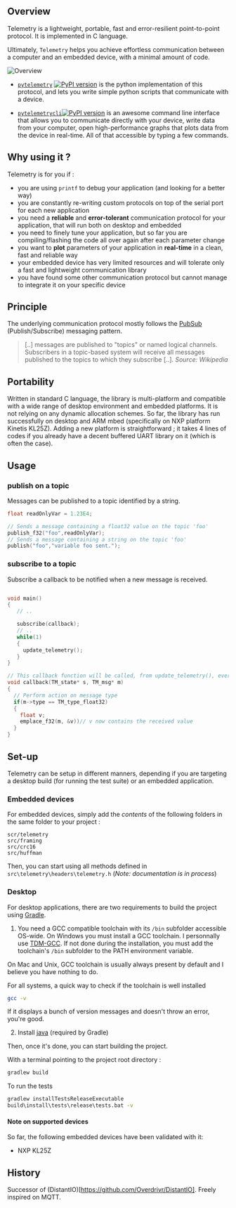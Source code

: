 ## Overview
Telemetry is a lightweight, portable, fast and error-resilient point-to-point protocol. It is implemented in C language.

Ultimately, `Telemetry` helps you achieve effortless communication between a computer and an embedded device, with a minimal amount of code.

![Overview](https://raw.githubusercontent.com/Overdrivr/pytelemetrycli/master/overview.png)


* [`pytelemetry`](https://github.com/Overdrivr/pytelemetry)
[![PyPI version](https://badge.fury.io/py/pytelemetry.svg)](https://badge.fury.io/py/pytelemetry) is the python implementation of this protocol, and lets you write simple python scripts that communicate with a device.

* [`pytelemetrycli`](https://github.com/Overdrivr/pytelemetrycli)[![PyPI version](https://badge.fury.io/py/pytelemetrycli.svg)](https://badge.fury.io/py/pytelemetrycli) is an awesome command line interface that allows you to communicate directly with your device, write data from your computer, open high-performance graphs that plots data from the device in real-time. All of that accessible by typing a few commands.

## Why using it ?

Telemetry is for you if :

* you are using `printf` to debug your application (and looking for a better way)
* you are constantly re-writing custom protocols on top of the serial port for each new application
* you need a **reliable** and **error-tolerant** communication protocol for your application, that will run both on desktop and embedded
* you need to finely tune your application, but so far you are compiling/flashing the code all over again after each parameter change
* you want to **plot** parameters of your application in **real-time** in a clean, fast and reliable way
* your embedded device has very limited resources and will tolerate only a fast and lightweight communication library
* you have found some other communication protocol but cannot manage to integrate it on your specific device

## Principle
The underlying communication protocol mostly follows the [PubSub](https://en.wikipedia.org/wiki/Publish%E2%80%93subscribe_pattern) (Publish/Subscribe) messaging pattern.

> [..] messages are published to "topics" or named logical channels. Subscribers in a topic-based system will receive all messages published to
> the topics to which they subscribe [..].
> *Source: Wikipedia*

## Portability
Written in standard C language, the library is multi-platform and compatible with a wide range of desktop environment and embedded platforms.
It is not relying on any dynamic allocation schemes.
So far, the library has run successfully on desktop and ARM mbed (specifically on NXP platform Kinetis KL25Z).
Adding a new platform is straightforward ; it takes 4 lines of codes if you already have a decent buffered UART library on it (which is often the case).

## Usage


### publish on a topic

Messages can be published to a topic identified by a string.

```c
float readOnlyVar = 1.23E4;

// Sends a message containing a float32 value on the topic 'foo'
publish_f32("foo",readOnlyVar);
// Sends a message containing a string on the topic 'foo'
publish("foo","variable foo sent.");
```

### subscribe to a topic

Subscribe a callback to be notified when a new message is received.

```c

void main()
{
   // ..

   subscribe(callback);
   // ..
   while(1)
   {
     update_telemetry();
   }
}

// This callback function will be called, from update_telemetry(), every time you receive a new frame
void callback(TM_state* s, TM_msg* m)
{
  // Perform action on message type
  if(m->type == TM_type_float32)
  {
    float v;
    emplace_f32(m, &v))// v now contains the received value
  }
}

```
## Set-up
Telemetry can be setup in different manners, depending if you are targeting a desktop build (for running the test suite) or an embedded application.

### Embedded devices
For embedded devices, simply add the *contents* of the following folders in the same folder to your project :
```
scr/telemetry
src/framing
src/crc16
src/huffman
```
Then, you can start using all methods defined in `src\telemetry\headers\telemetry.h` (*Note: documentation is in process*)

### Desktop

For desktop applications, there are two requirements to build the project using [Gradle]("http://gradle.org/").

1. You need a GCC compatible toolchain with its `/bin` subfolder accessible OS-wide.
On Windows you must install a GCC toolchain. I personnally use [TDM-GCC](http://tdm-gcc.tdragon.net/).
If not done during the installation, you must add the toolchain's `/bin` subfolder to the PATH environment variable.

On Mac and Unix, GCC toolchain is usually always present by default and I believe you have nothing to do.

For all systems, a quick way to check if the toolchain is well installed

```bash
gcc -v
```
If it displays a bunch of version messages and doesn't throw an error, you're good.

2. Install [java](https://www.java.com/fr/)  (required by Gradle)

Then, once it's done, you can start building the project.

With a terminal pointing to the project root directory :

```bash
gradlew build
```
To run the tests

```bash
gradlew installTestsReleaseExecutable
build\install\tests\release\tests.bat -v
```

#### Note on supported devices
So far, the following embedded devices have been validated with it:
* NXP KL25Z

## History
Successor of (DistantIO)[https://github.com/Overdrivr/DistantIO].
Freely inspired on MQTT.
